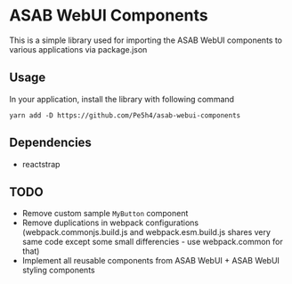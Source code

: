 # ASAB WebUI Components

This is a simple library used for importing the ASAB WebUI components to various applications via package.json

## Usage

In your application, install the library with following command

```
yarn add -D https://github.com/Pe5h4/asab-webui-components
```
## Dependencies

- reactstrap

## TODO

- Remove custom sample `MyButton` component
- Remove duplications in webpack configurations (webpack.commonjs.build.js and webpack.esm.build.js shares very same code except some small differencies - use webpack.common for that)
- Implement all reusable components from ASAB WebUI + ASAB WebUI styling components
